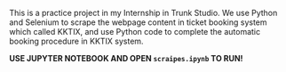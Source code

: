 This is a practice project in my Internship in Trunk Studio.
We use Python and Selenium to scrape the webpage content in ticket booking system which called KKTIX, and use Python code to complete the automatic booking procedure in KKTIX system.

**USE JUPYTER NOTEBOOK AND OPEN `scraipes.ipynb` TO RUN!**
